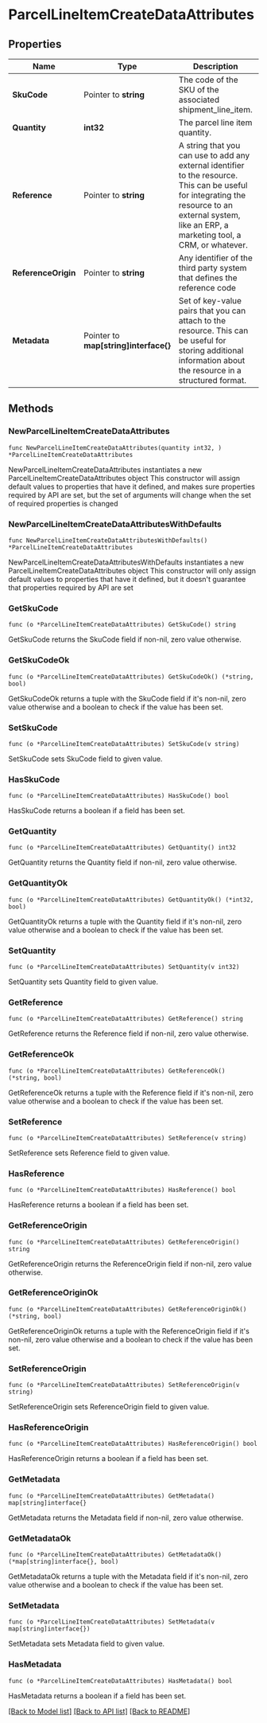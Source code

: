 # ParcelLineItemCreateDataAttributes

## Properties

Name | Type | Description | Notes
------------ | ------------- | ------------- | -------------
**SkuCode** | Pointer to **string** | The code of the SKU of the associated shipment_line_item. | [optional] 
**Quantity** | **int32** | The parcel line item quantity. | 
**Reference** | Pointer to **string** | A string that you can use to add any external identifier to the resource. This can be useful for integrating the resource to an external system, like an ERP, a marketing tool, a CRM, or whatever. | [optional] 
**ReferenceOrigin** | Pointer to **string** | Any identifier of the third party system that defines the reference code | [optional] 
**Metadata** | Pointer to **map[string]interface{}** | Set of key-value pairs that you can attach to the resource. This can be useful for storing additional information about the resource in a structured format. | [optional] 

## Methods

### NewParcelLineItemCreateDataAttributes

`func NewParcelLineItemCreateDataAttributes(quantity int32, ) *ParcelLineItemCreateDataAttributes`

NewParcelLineItemCreateDataAttributes instantiates a new ParcelLineItemCreateDataAttributes object
This constructor will assign default values to properties that have it defined,
and makes sure properties required by API are set, but the set of arguments
will change when the set of required properties is changed

### NewParcelLineItemCreateDataAttributesWithDefaults

`func NewParcelLineItemCreateDataAttributesWithDefaults() *ParcelLineItemCreateDataAttributes`

NewParcelLineItemCreateDataAttributesWithDefaults instantiates a new ParcelLineItemCreateDataAttributes object
This constructor will only assign default values to properties that have it defined,
but it doesn't guarantee that properties required by API are set

### GetSkuCode

`func (o *ParcelLineItemCreateDataAttributes) GetSkuCode() string`

GetSkuCode returns the SkuCode field if non-nil, zero value otherwise.

### GetSkuCodeOk

`func (o *ParcelLineItemCreateDataAttributes) GetSkuCodeOk() (*string, bool)`

GetSkuCodeOk returns a tuple with the SkuCode field if it's non-nil, zero value otherwise
and a boolean to check if the value has been set.

### SetSkuCode

`func (o *ParcelLineItemCreateDataAttributes) SetSkuCode(v string)`

SetSkuCode sets SkuCode field to given value.

### HasSkuCode

`func (o *ParcelLineItemCreateDataAttributes) HasSkuCode() bool`

HasSkuCode returns a boolean if a field has been set.

### GetQuantity

`func (o *ParcelLineItemCreateDataAttributes) GetQuantity() int32`

GetQuantity returns the Quantity field if non-nil, zero value otherwise.

### GetQuantityOk

`func (o *ParcelLineItemCreateDataAttributes) GetQuantityOk() (*int32, bool)`

GetQuantityOk returns a tuple with the Quantity field if it's non-nil, zero value otherwise
and a boolean to check if the value has been set.

### SetQuantity

`func (o *ParcelLineItemCreateDataAttributes) SetQuantity(v int32)`

SetQuantity sets Quantity field to given value.


### GetReference

`func (o *ParcelLineItemCreateDataAttributes) GetReference() string`

GetReference returns the Reference field if non-nil, zero value otherwise.

### GetReferenceOk

`func (o *ParcelLineItemCreateDataAttributes) GetReferenceOk() (*string, bool)`

GetReferenceOk returns a tuple with the Reference field if it's non-nil, zero value otherwise
and a boolean to check if the value has been set.

### SetReference

`func (o *ParcelLineItemCreateDataAttributes) SetReference(v string)`

SetReference sets Reference field to given value.

### HasReference

`func (o *ParcelLineItemCreateDataAttributes) HasReference() bool`

HasReference returns a boolean if a field has been set.

### GetReferenceOrigin

`func (o *ParcelLineItemCreateDataAttributes) GetReferenceOrigin() string`

GetReferenceOrigin returns the ReferenceOrigin field if non-nil, zero value otherwise.

### GetReferenceOriginOk

`func (o *ParcelLineItemCreateDataAttributes) GetReferenceOriginOk() (*string, bool)`

GetReferenceOriginOk returns a tuple with the ReferenceOrigin field if it's non-nil, zero value otherwise
and a boolean to check if the value has been set.

### SetReferenceOrigin

`func (o *ParcelLineItemCreateDataAttributes) SetReferenceOrigin(v string)`

SetReferenceOrigin sets ReferenceOrigin field to given value.

### HasReferenceOrigin

`func (o *ParcelLineItemCreateDataAttributes) HasReferenceOrigin() bool`

HasReferenceOrigin returns a boolean if a field has been set.

### GetMetadata

`func (o *ParcelLineItemCreateDataAttributes) GetMetadata() map[string]interface{}`

GetMetadata returns the Metadata field if non-nil, zero value otherwise.

### GetMetadataOk

`func (o *ParcelLineItemCreateDataAttributes) GetMetadataOk() (*map[string]interface{}, bool)`

GetMetadataOk returns a tuple with the Metadata field if it's non-nil, zero value otherwise
and a boolean to check if the value has been set.

### SetMetadata

`func (o *ParcelLineItemCreateDataAttributes) SetMetadata(v map[string]interface{})`

SetMetadata sets Metadata field to given value.

### HasMetadata

`func (o *ParcelLineItemCreateDataAttributes) HasMetadata() bool`

HasMetadata returns a boolean if a field has been set.


[[Back to Model list]](../README.md#documentation-for-models) [[Back to API list]](../README.md#documentation-for-api-endpoints) [[Back to README]](../README.md)


